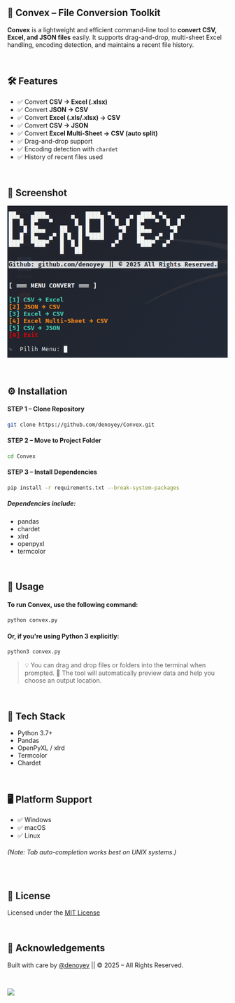 ## 📄 Convex – File Conversion Toolkit

**Convex** is a lightweight and efficient command-line tool to **convert CSV, Excel, and JSON files** easily. It supports drag-and-drop, multi-sheet Excel handling, encoding detection, and maintains a recent file history.

<br />

## 🛠️ Features

* ✅ Convert **CSV → Excel (.xlsx)**
* ✅ Convert **JSON → CSV**
* ✅ Convert **Excel (.xls/.xlsx) → CSV**
* ✅ Convert **CSV → JSON**
* ✅ Convert **Excel Multi-Sheet → CSV (auto split)**
* ✅ Drag-and-drop support
* ✅ Encoding detection with `chardet`
* ✅ History of recent files used

<br />

## 📸 Screenshot

![convex](https://github.com/denoyey/Convex/blob/21c4f0364919a85dfa5e11d65a736198eb1a51fa/img/convex.png)

<br />

## ⚙️ Installation

#### STEP 1 – Clone Repository

```bash
git clone https://github.com/denoyey/Convex.git
```

#### STEP 2 – Move to Project Folder

```bash
cd Convex
```

#### STEP 3 – Install Dependencies

```bash
pip install -r requirements.txt --break-system-packages
```

##### Dependencies include:
- pandas
- chardet
- xlrd
- openpyxl
- termcolor

<br />

## 🚀 Usage
#### To run Convex, use the following command:

```bash
python convex.py
```

#### Or, if you're using Python 3 explicitly:

```bash
python3 convex.py
```
> 💡 You can drag and drop files or folders into the terminal when prompted.
> 📁 The tool will automatically preview data and help you choose an output location.

<br />

## 🧠 Tech Stack
- Python 3.7+
- Pandas
- OpenPyXL / xlrd
- Termcolor
- Chardet

<br />

## 🖥️ Platform Support
- ✅ Windows
- ✅ macOS
- ✅ Linux

###### <i>(Note: Tab auto-completion works best on UNIX systems.)</i>

<br />

## 🧾 License
Licensed under the <a href="">MIT License</a>

<br />

## 🙌 Acknowledgements
Built with care by <a href="github.com/denoyey">@denoyey</a> || © 2025 – All Rights Reserved.

<br />

![](https://api.visitorbadge.io/api/VisitorHit?user=denoyeyf&repo=Convex-badge&countColor=%237B1E7A)

